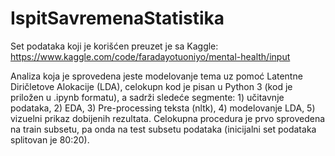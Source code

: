 # IspitSavremenaStatistika

Set podataka koji je korišćen preuzet je sa Kaggle: https://www.kaggle.com/code/faradayotuoniyo/mental-health/input

Analiza koja je sprovedena jeste modelovanje tema uz pomoć Latentne Diričletove Alokacije (LDA), celokupn kod je pisan u Python 3 (kod je priložen u .ipynb formatu), a sadrži sledeće segmente: 1) učitavnje podataka, 2) EDA, 3) Pre-processing teksta (nltk), 4) modelovanje LDA, 5) vizuelni prikaz dobijenih rezultata. Celokupna procedura je prvo sprovedena na train subsetu, pa onda na test subsetu podataka (inicijalni set podataka splitovan je 80:20). 
